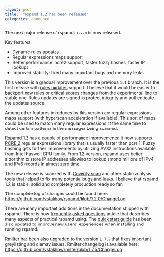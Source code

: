 ```yaml
---
layout: post
title:  "Rspamd 1.2 has been released"
categories: announce
---
```


The next major release of rspamd: `1.2.0` is now released.

Key features:

* Dynamic rules updates
* Regular expressions maps support
* Better performance: pcre2 support, faster fuzzy hashes, faster IP lookups
* Improved stability: fixed many important bugs and memory leaks

This version is a gradual improvement over the previous `1.1` branch. It is the first release with [rules updates](/doc/modules/rspamd_update.html) support. I believe that it would be easier to backport new rules or critical scores changes from the experimental line to stable one. Rules updates are signed to protect integrity and authenticate the updates source.

Among other features introduces by this version are regular expressions maps support (with hyperscan acceleration if available). This sort of maps could be used to match many regular expressions at the same time to detect certain patterns in the messages being scanned.

Rspamd 1.2 has a couple of performance improvements: it now supports [PCRE 2](http://pcre.org) regular expressions library that is usually faster than pcre 1. Fuzzy hashing gets further improvements by utilizing AVX2 instructions available from Intel Haswell CPU family. From 1.2 version, rspamd uses better algorithm to store IP addresses allowing to lookup among millions of IPv4 and IPv6 records in almost zero time.

The new release is scanned with [Coverity scan](https://scan.coverity.com/) and other static analysis tools that helped to fix many potential bugs and leaks. I believe that rspamd 1.2 is stable, solid and completely production ready so far.

The complete log of changes could be found here: <https://github.com/vstakhov/rspamd/blob/1.2.0/ChangeLog>

There are many important additions in the documentation shipped with rspamd. There is now [frequently asked questions](/doc/faq.html) article that describes many aspects of practical rspamd using. The [quick start guide](/doc/quickstart.html) has been also updated to improve new users' experiences when installing and running rspamd.

[Rmilter](/rmilter/) has been also upgraded to the version `1.7.5` that fixes important greylisting and clamav issues. Rmilter changelog is available here: <https://github.com/vstakhov/rmilter/blob/1.7.5/ChangeLog>
